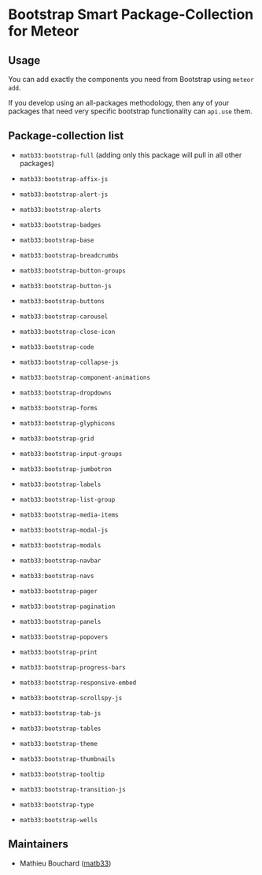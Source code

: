# Bootstrap Smart Package-Collection for Meteor

## Usage

You can add exactly the components you need from Bootstrap using `meteor add`.

If you develop using an all-packages methodology, then any of your packages that
need very specific bootstrap functionality can `api.use` them.

## Package-collection list

- `matb33:bootstrap-full` (adding only this package will pull in all other packages)

- `matb33:bootstrap-affix-js`
- `matb33:bootstrap-alert-js`
- `matb33:bootstrap-alerts`
- `matb33:bootstrap-badges`
- `matb33:bootstrap-base`
- `matb33:bootstrap-breadcrumbs`
- `matb33:bootstrap-button-groups`
- `matb33:bootstrap-button-js`
- `matb33:bootstrap-buttons`
- `matb33:bootstrap-carousel`
- `matb33:bootstrap-close-icon`
- `matb33:bootstrap-code`
- `matb33:bootstrap-collapse-js`
- `matb33:bootstrap-component-animations`
- `matb33:bootstrap-dropdowns`
- `matb33:bootstrap-forms`
- `matb33:bootstrap-glyphicons`
- `matb33:bootstrap-grid`
- `matb33:bootstrap-input-groups`
- `matb33:bootstrap-jumbotron`
- `matb33:bootstrap-labels`
- `matb33:bootstrap-list-group`
- `matb33:bootstrap-media-items`
- `matb33:bootstrap-modal-js`
- `matb33:bootstrap-modals`
- `matb33:bootstrap-navbar`
- `matb33:bootstrap-navs`
- `matb33:bootstrap-pager`
- `matb33:bootstrap-pagination`
- `matb33:bootstrap-panels`
- `matb33:bootstrap-popovers`
- `matb33:bootstrap-print`
- `matb33:bootstrap-progress-bars`
- `matb33:bootstrap-responsive-embed`
- `matb33:bootstrap-scrollspy-js`
- `matb33:bootstrap-tab-js`
- `matb33:bootstrap-tables`
- `matb33:bootstrap-theme`
- `matb33:bootstrap-thumbnails`
- `matb33:bootstrap-tooltip`
- `matb33:bootstrap-transition-js`
- `matb33:bootstrap-type`
- `matb33:bootstrap-wells`

## Maintainers

- Mathieu Bouchard ([matb33](https://github.com/matb33))
